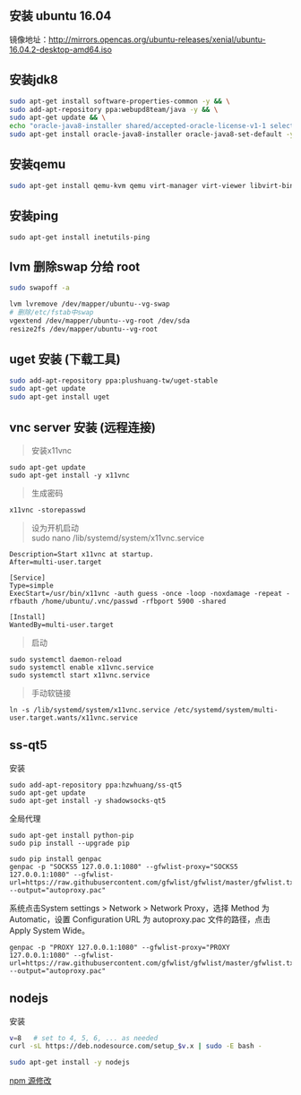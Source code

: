 ## 安装 ubuntu 16.04
镜像地址：http://mirrors.opencas.org/ubuntu-releases/xenial/ubuntu-16.04.2-desktop-amd64.iso

## 安装jdk8
```bash
sudo apt-get install software-properties-common -y && \
sudo add-apt-repository ppa:webupd8team/java -y && \
sudo apt-get update && \
echo "oracle-java8-installer shared/accepted-oracle-license-v1-1 select true" | sudo debconf-set-selections && \
sudo apt-get install oracle-java8-installer oracle-java8-set-default -y
```

## 安装qemu
```bash
sudo apt-get install qemu-kvm qemu virt-manager virt-viewer libvirt-bin
```

## 安装ping
```
sudo apt-get install inetutils-ping
```

## lvm 删除swap 分给 root
```bash
sudo swapoff -a

lvm lvremove /dev/mapper/ubuntu--vg-swap
# 删除/etc/fstab中swap
vgextend /dev/mapper/ubuntu--vg-root /dev/sda
resize2fs /dev/mapper/ubuntu--vg-root
```

## uget 安装  (下载工具)
```bash
sudo add-apt-repository ppa:plushuang-tw/uget-stable
sudo apt-get update
sudo apt-get install uget
```

## vnc server 安装 (远程连接)
>安装x11vnc

```
sudo apt-get update
sudo apt-get install -y x11vnc
```
>生成密码

```
x11vnc -storepasswd
```
>设为开机启动  
sudo nano /lib/systemd/system/x11vnc.service

```
Description=Start x11vnc at startup.
After=multi-user.target

[Service]
Type=simple
ExecStart=/usr/bin/x11vnc -auth guess -once -loop -noxdamage -repeat -rfbauth /home/ubuntu/.vnc/passwd -rfbport 5900 -shared

[Install]
WantedBy=multi-user.target
```
>启动

```
sudo systemctl daemon-reload
sudo systemctl enable x11vnc.service
sudo systemctl start x11vnc.service
```
>手动软链接

```
ln -s /lib/systemd/system/x11vnc.service /etc/systemd/system/multi-user.target.wants/x11vnc.service
```

## ss-qt5
安装
```
sudo add-apt-repository ppa:hzwhuang/ss-qt5
sudo apt-get update
sudo apt-get install -y shadowsocks-qt5
```
全局代理
```
sudo apt-get install python-pip
sudo pip install --upgrade pip

sudo pip install genpac
genpac -p "SOCKS5 127.0.0.1:1080" --gfwlist-proxy="SOCKS5 127.0.0.1:1080" --gfwlist-url=https://raw.githubusercontent.com/gfwlist/gfwlist/master/gfwlist.txt --output="autoproxy.pac"
```
系统点击System settings > Network > Network Proxy，选择 Method 为 Automatic，设置 Configuration URL 为 autoproxy.pac 文件的路径，点击 Apply System Wide。

```
genpac -p "PROXY 127.0.0.1:1080" --gfwlist-proxy="PROXY 127.0.0.1:1080" --gfwlist-url=https://raw.githubusercontent.com/gfwlist/gfwlist/master/gfwlist.txt --output="autoproxy.pac"
```

## nodejs
安装
```sh
v=8   # set to 4, 5, 6, ... as needed
curl -sL https://deb.nodesource.com/setup_$v.x | sudo -E bash -
```
```sh
sudo apt-get install -y nodejs
```
[npm 源修改](source.md)